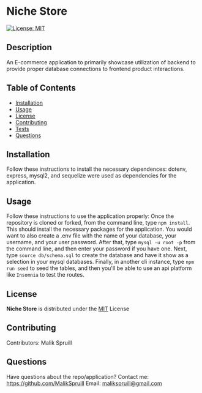
  # Niche Store
  [![License: MIT](https://img.shields.io/badge/License-MIT-yellow.svg)](https://opensource.org/licenses/MIT)

  ## Description
  An E-commerce application to primarily showcase utilization of backend to provide proper database connections to frontend product interactions.

  
  ## Table of Contents
  * [Installation](#installation)
  * [Usage](#usage)
  * [License](#license)
  * [Contributing](#contributing)
  * [Tests](#tests)
  * [Questions](#questions)

  
  ## Installation 
  Follow these instructions to install the necessary dependences:
  dotenv, express, mysql2, and sequelize were used as dependencies for the application.

  
  ## Usage 
  Follow these instructions to use the application properly:
  Once the repository is cloned or forked, from the command line, type `npm install`.  This should install the necessary packages for the application.  You would want to also create a .env file with the name of your database, your username, and your user password.  After that, type `mysql -u root -p` from the command line, and then enter your password if you have one.  Next, type `source db/schema.sql` to create the database and have it show as a selection in your mysql databases.  Finally, in another cli instance, type `npm run seed` to seed the tables, and then you'll be able to use an api platform like `Insomnia` to test the routes. 
  
  
  ## License 

  **Niche Store** is distributed under the [MIT](https://opensource.org/licenses/MIT) License
    

  
  ## Contributing
   Contributors: Malik Spruill

  
  
  
  ## Questions
  Have questions about the repo/application? Contact me:
  <a href="https://github.com/MalikSpruill" target="_blank">https://github.com/MalikSpruill</a> 
  Email: malikspruill@gmail.com
  